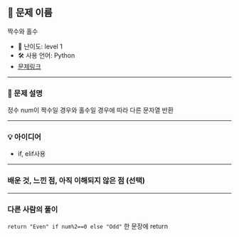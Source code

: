 ## 📘 문제 이름

짝수와 홀수

- 🧩 난이도: level 1
- 🛠 사용 언어: Python
- [문제링크](https://school.programmers.co.kr/learn/courses/30/lessons/12937)

---

### 🧠 문제 설명

정수 num이 짝수일 경우와 홀수일 경우에 따라 다른 문자열 반환

---

### 💡 아이디어

- if, elif사용

---

### 배운 것, 느낀 점, 아직 이해되지 않은 점 (선택)

---

### 다른 사람의 풀이

`return "Even" if num%2==0 else "Odd"` 한 문장에 return

